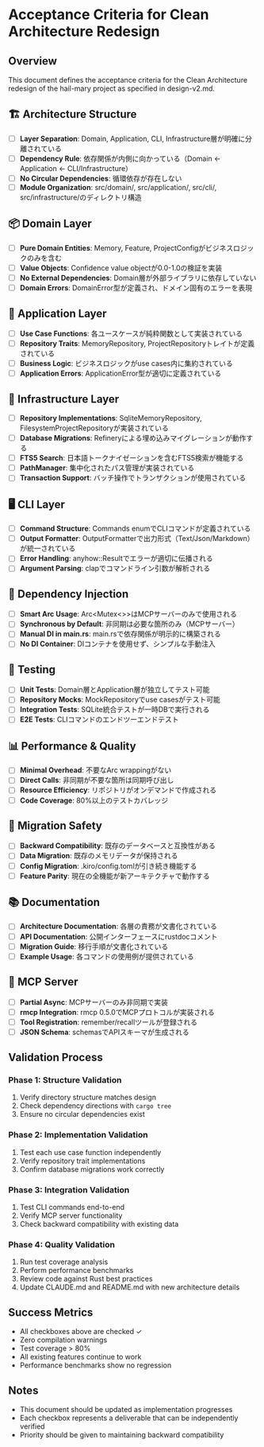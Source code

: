 # Acceptance Criteria for Clean Architecture Redesign

## Overview
This document defines the acceptance criteria for the Clean Architecture redesign of the hail-mary project as specified in design-v2.md.

## 🏗️ Architecture Structure
- [ ] **Layer Separation**: Domain, Application, CLI, Infrastructure層が明確に分離されている
- [ ] **Dependency Rule**: 依存関係が内側に向かっている（Domain ← Application ← CLI/Infrastructure）
- [ ] **No Circular Dependencies**: 循環依存が存在しない
- [ ] **Module Organization**: src/domain/, src/application/, src/cli/, src/infrastructure/のディレクトリ構造

## 📦 Domain Layer
- [ ] **Pure Domain Entities**: Memory, Feature, ProjectConfigがビジネスロジックのみを含む
- [ ] **Value Objects**: Confidence value objectが0.0-1.0の検証を実装
- [ ] **No External Dependencies**: Domain層が外部ライブラリに依存していない
- [ ] **Domain Errors**: DomainError型が定義され、ドメイン固有のエラーを表現

## 🔧 Application Layer
- [ ] **Use Case Functions**: 各ユースケースが純粋関数として実装されている
- [ ] **Repository Traits**: MemoryRepository, ProjectRepositoryトレイトが定義されている
- [ ] **Business Logic**: ビジネスロジックがuse cases内に集約されている
- [ ] **Application Errors**: ApplicationError型が適切に定義されている

## 💾 Infrastructure Layer
- [ ] **Repository Implementations**: SqliteMemoryRepository, FilesystemProjectRepositoryが実装されている
- [ ] **Database Migrations**: Refineryによる埋め込みマイグレーションが動作する
- [ ] **FTS5 Search**: 日本語トークナイゼーションを含むFTS5検索が機能する
- [ ] **PathManager**: 集中化されたパス管理が実装されている
- [ ] **Transaction Support**: バッチ操作でトランザクションが使用されている

## 🖥️ CLI Layer
- [ ] **Command Structure**: Commands enumでCLIコマンドが定義されている
- [ ] **Output Formatter**: OutputFormatterで出力形式（Text/Json/Markdown）が統一されている
- [ ] **Error Handling**: anyhow::Resultでエラーが適切に伝播される
- [ ] **Argument Parsing**: clapでコマンドライン引数が解析される

## 🔌 Dependency Injection
- [ ] **Smart Arc Usage**: Arc<Mutex<>>はMCPサーバーのみで使用される
- [ ] **Synchronous by Default**: 非同期は必要な箇所のみ（MCPサーバー）
- [ ] **Manual DI in main.rs**: main.rsで依存関係が明示的に構築される
- [ ] **No DI Container**: DIコンテナを使用せず、シンプルな手動注入

## 🧪 Testing
- [ ] **Unit Tests**: Domain層とApplication層が独立してテスト可能
- [ ] **Repository Mocks**: MockRepositoryでuse casesがテスト可能
- [ ] **Integration Tests**: SQLite統合テストが一時DBで実行される
- [ ] **E2E Tests**: CLIコマンドのエンドツーエンドテスト

## 📊 Performance & Quality
- [ ] **Minimal Overhead**: 不要なArc wrappingがない
- [ ] **Direct Calls**: 非同期が不要な箇所は同期呼び出し
- [ ] **Resource Efficiency**: リポジトリがオンデマンドで作成される
- [ ] **Code Coverage**: 80%以上のテストカバレッジ

## 🔄 Migration Safety
- [ ] **Backward Compatibility**: 既存のデータベースと互換性がある
- [ ] **Data Migration**: 既存のメモリデータが保持される
- [ ] **Config Migration**: .kiro/config.tomlが引き続き機能する
- [ ] **Feature Parity**: 現在の全機能が新アーキテクチャで動作する

## 📚 Documentation
- [ ] **Architecture Documentation**: 各層の責務が文書化されている
- [ ] **API Documentation**: 公開インターフェースにrustdocコメント
- [ ] **Migration Guide**: 移行手順が文書化されている
- [ ] **Example Usage**: 各コマンドの使用例が提供されている

## 🚀 MCP Server
- [ ] **Partial Async**: MCPサーバーのみ非同期で実装
- [ ] **rmcp Integration**: rmcp 0.5.0でMCPプロトコルが実装される
- [ ] **Tool Registration**: remember/recallツールが登録される
- [ ] **JSON Schema**: schemasでAPIスキーマが生成される

## Validation Process

### Phase 1: Structure Validation
1. Verify directory structure matches design
2. Check dependency directions with `cargo tree`
3. Ensure no circular dependencies exist

### Phase 2: Implementation Validation
1. Test each use case function independently
2. Verify repository trait implementations
3. Confirm database migrations work correctly

### Phase 3: Integration Validation
1. Test CLI commands end-to-end
2. Verify MCP server functionality
3. Check backward compatibility with existing data

### Phase 4: Quality Validation
1. Run test coverage analysis
2. Perform performance benchmarks
3. Review code against Rust best practices
4. Update CLAUDE.md and README.md with new architecture details

## Success Metrics
- All checkboxes above are checked ✓
- Zero compilation warnings
- Test coverage > 80%
- All existing features continue to work
- Performance benchmarks show no regression

## Notes
- This document should be updated as implementation progresses
- Each checkbox represents a deliverable that can be independently verified
- Priority should be given to maintaining backward compatibility